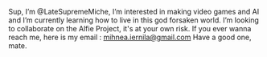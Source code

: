 Sup, I’m @LateSupremeMiche, I’m interested in making video games and AI and I’m currently learning how to live in this god forsaken world.
I’m looking to collaborate on the Alfie Project, it's at your own risk. If you ever wanna reach me, here is my email : mihnea.iernila@gmail.com
Have a good one, mate.
<!---
LateSupremeMiche/LateSupremeMiche is a ✨ special ✨ repository because its `README.md` (this file) appears on your GitHub profile.
You can click the Preview link to take a look at your changes.
--->
